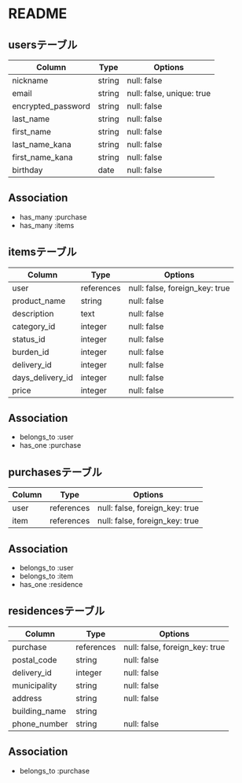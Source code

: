 # README
## usersテーブル

|Column             |Type   |Options                   |
|-------------------|-------|--------------------------|
|nickname           |string |null: false               |
|email              |string |null: false, unique: true |
|encrypted_password |string |null: false               |
|last_name          |string |null: false               |
|first_name         |string |null: false               |
|last_name_kana     |string |null: false               |
|first_name_kana    |string |null: false               |
|birthday           |date   |null: false               |
## Association

- has_many :purchase
- has_many :items

## itemsテーブル

|Column           |Type       |Options                        |
|-----------------|-----------|-------------------------------|
|user             |references |null: false, foreign_key: true |    
|product_name     |string     |null: false                    |
|description      |text       |null: false                    |  
|category_id      |integer    |null: false                    |
|status_id        |integer    |null: false                    |
|burden_id        |integer    |null: false                    |
|delivery_id      |integer    |null: false                    |
|days_delivery_id |integer    |null: false                    |
|price            |integer    |null: false                    |
## Association

- belongs_to :user
- has_one :purchase

## purchasesテーブル

|Column|Type       |Options                        |
|------|-----------|-------------------------------|
|user  |references |null: false, foreign_key: true |
|item  |references |null: false, foreign_key: true |
## Association

- belongs_to :user
- belongs_to :item
- has_one :residence

## residencesテーブル

|Column        |Type       |Options                        |
|--------------|-----------|-------------------------------|
|purchase      |references |null: false, foreign_key: true |
|postal_code   |string     |null: false                    |
|delivery_id   |integer    |null: false                    |      
|municipality  |string     |null: false                    |
|address       |string     |null: false                    |
|building_name |string     |                               |
|phone_number  |string     |null: false                    |
## Association

- belongs_to :purchase